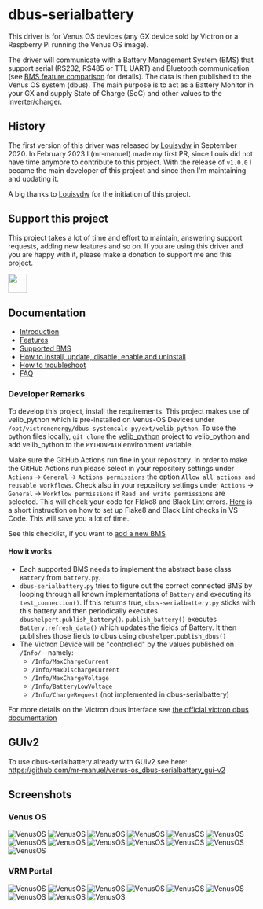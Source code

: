 # dbus-serialbattery
This driver is for Venus OS devices (any GX device sold by Victron or a Raspberry Pi running the Venus OS image).

The driver will communicate with a Battery Management System (BMS) that support serial (RS232, RS485 or TTL UART) and Bluetooth communication (see [BMS feature comparison](https://mr-manuel.github.io/venus-os_dbus-serialbattery/general/features#bms-feature-comparison) for details). The data is then published to the Venus OS system (dbus). The main purpose is to act as a Battery Monitor in your GX and supply State of Charge (SoC) and other values to the inverter/charger.

## History
The first version of this driver was released by [Louisvdw](https://github.com/Louisvdw/dbus-serialbattery) in September 2020.
In February 2023 I (mr-manuel) made my first PR, since Louis did not have time anymore to contribute to this project.
With the release of `v1.0.0` I became the main developer of this project and since then I'm maintaining and updating it.

A big thanks to [Louisvdw](https://github.com/Louisvdw/dbus-serialbattery) for the initiation of this project.

## Support this project
This project takes a lot of time and effort to maintain, answering support requests, adding new features and so on.
If you are using this driver and you are happy with it, please make a donation to support me and this project.

[<img src="https://github.md0.eu/uploads/donate-button.svg" height="38">](https://www.paypal.com/donate/?hosted_button_id=3NEVZBDM5KABW)

## Documentation

* [Introduction](https://mr-manuel.github.io/venus-os_dbus-serialbattery/)
* [Features](https://mr-manuel.github.io/venus-os_dbus-serialbattery/general/features)
* [Supported BMS](https://mr-manuel.github.io/venus-os_dbus-serialbattery/general/supported-bms)
* [How to install, update, disable, enable and uninstall](https://mr-manuel.github.io/venus-os_dbus-serialbattery/general/install)
* [How to troubleshoot](https://mr-manuel.github.io/venus-os_dbus-serialbattery/troubleshoot/)
* [FAQ](https://mr-manuel.github.io/venus-os_dbus-serialbattery/faq/)


### Developer Remarks
To develop this project, install the requirements. This project makes use of velib_python which is pre-installed on
Venus-OS Devices under `/opt/victronenergy/dbus-systemcalc-py/ext/velib_python`. To use the python files locally,
`git clone` the [velib_python](https://github.com/victronenergy/velib_python) project to velib_python and add
velib_python to the `PYTHONPATH` environment variable.

Make sure the GitHub Actions run fine in your repository. In order to make the GitHub Actions run please select in your repository settings under `Actions` -> `General` -> `Actions permissions` the option `Allow all actions and reusable workflows`. Check also in your repository settings under `Actions` -> `General` -> `Workflow permissions` if `Read and write permissions` are selected. This will check your code for Flake8 and Black Lint errors. [Here](https://py-vscode.readthedocs.io/en/latest/files/linting.html) is a short instruction on how to set up Flake8 and Black Lint checks in VS Code. This will save you a lot of time.

See this checklist, if you want to [add a new BMS](https://mr-manuel.github.io/venus-os_dbus-serialbattery/general/supported-bms#add-by-opening-a-pull-request)

#### How it works
* Each supported BMS needs to implement the abstract base class `Battery` from `battery.py`.
* `dbus-serialbattery.py` tries to figure out the correct connected BMS by looping through all known implementations of
`Battery` and executing its `test_connection()`. If this returns true, `dbus-serialbattery.py` sticks with this battery
and then periodically executes `dbushelpert.publish_battery()`. `publish_battery()` executes `Battery.refresh_data()` which
updates the fields of Battery. It then publishes those fields to dbus using `dbushelper.publish_dbus()`
* The Victron Device will be "controlled" by the values published on `/Info/` - namely:
  * `/Info/MaxChargeCurrent `
  * `/Info/MaxDischargeCurrent`
  * `/Info/MaxChargeVoltage`
  * `/Info/BatteryLowVoltage`
  * `/Info/ChargeRequest` (not implemented in dbus-serialbattery)

For more details on the Victron dbus interface see [the official victron dbus documentation](https://github.com/victronenergy/venus/wiki/dbus)

## GUIv2

To use dbus-serialbattery already with GUIv2 see here: https://github.com/mr-manuel/venus-os_dbus-serialbattery_gui-v2


## Screenshots

### Venus OS

![VenusOS](screenshots/venus-os_001.png)
![VenusOS](screenshots/venus-os_002.png)
![VenusOS](screenshots/venus-os_003.png)
![VenusOS](screenshots/venus-os_004.png)
![VenusOS](screenshots/venus-os_005.png)
![VenusOS](screenshots/venus-os_006.png)
![VenusOS](screenshots/venus-os_007.png)
![VenusOS](screenshots/venus-os_008.png)
![VenusOS](screenshots/venus-os_009.png)
![VenusOS](screenshots/venus-os_010.png)
![VenusOS](screenshots/venus-os_011.png)
![VenusOS](screenshots/venus-os_012.png)
![VenusOS](screenshots/venus-os_013.png)

### VRM Portal

![VenusOS](screenshots/vrm-portal_001.png)
![VenusOS](screenshots/vrm-portal_002.png)
![VenusOS](screenshots/vrm-portal_003.png)
![VenusOS](screenshots/vrm-portal_004.png)
![VenusOS](screenshots/vrm-portal_005.png)
![VenusOS](screenshots/vrm-portal_006.png)
![VenusOS](screenshots/vrm-portal_007.png)
![VenusOS](screenshots/vrm-portal_008.png)
![VenusOS](screenshots/vrm-portal_009.png)
